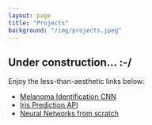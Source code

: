 ```yaml
---
layout: page
title: "Projects"
background: "/img/projects.jpeg"
---
```


## Under construction...  :-/

Enjoy the less-than-aesthetic links below:

* [Melanoma Identification CNN](https://snyderjo.github.io/MelnomaIdentification/)  
* [Iris Prediction API](https://snyderjo.github.io/iris_api/)
* [Neural Networks from scratch](https://snyderjo.github.io/Neural-Network-Tutorial/)

